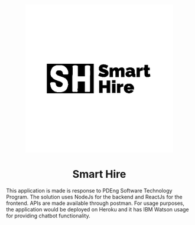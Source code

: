 <p align="center">
    <img src="https://github.com/osamaahmed17/SmartHire/blob/main/document/logo.png">

<h1 align="center">Smart Hire </h1>
This application is made is response to PDEng Software Technology Program. The solution uses NodeJs for the backend and ReactJs for the frontend. APIs are made available through postman. For usage purposes, the application would be deployed on Heroku and it has IBM Watson usage for providing chatbot functionality.


